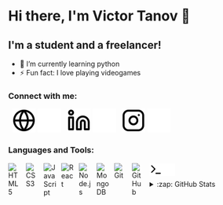 # Hi there, I'm Victor Tanov 👋 

## I'm a student and a freelancer!

- 🌱 I’m currently learning python
- ⚡ Fun fact: I love playing videogames

### Connect with me:

&nbsp;
[![website](./img/globe-light.svg)](https://vichmi.free.bg#gh-light-mode-only)
[![website](./img/globe-dark.svg)](https://vichmi.free.bg#gh-dark-mode-only)
&nbsp;
[![website](./img/linkedin-light.svg)](https://bg.linkedin.com/in/victor-tanov-b2814b22a)
[![website](./img/linkedin-dark.svg)](https://bg.linkedin.com/in/victor-tanov-b2814b22a)
&nbsp;
[![website](./img/instagram-light.svg)](https://instagram.com/victor.tanov#gh-light-mode-only)
[![website](./img/instagram-dark.svg)](https://instagram.com/victor.tanov#gh-dark-mode-only)

### Languages and Tools:

<img align="left" alt="HTML5" width="26px" src="https://cdn.jsdelivr.net/gh/devicons/devicon/icons/html5/html5-original.svg" style="padding-right:10px;" />
<img align="left" alt="CSS3" width="26px" src="https://cdn.jsdelivr.net/gh/devicons/devicon/icons/css3/css3-original.svg" style="padding-right:10px;" />
<img align="left" alt="JavaScript" width="26px" src="https://cdn.jsdelivr.net/gh/devicons/devicon/icons/javascript/javascript-original.svg" style="padding-right:10px;" />
<img align="left" alt="React" width="26px" src="https://cdn.jsdelivr.net/gh/devicons/devicon/icons/react/react-original.svg" style="padding-right:10px;" />
<img align="left" alt="Node.js" width="26px" src="https://cdn.jsdelivr.net/gh/devicons/devicon/icons/nodejs/nodejs-original.svg" style="padding-right:10px;" />
<img align="left" alt="MongoDB" width="26px" src="https://cdn.jsdelivr.net/gh/devicons/devicon/icons/mongodb/mongodb-original.svg" style="padding-right:10px;" />
<img align="left" alt="Git" width="26px" src="https://cdn.jsdelivr.net/gh/devicons/devicon/icons/git/git-original.svg" style="padding-right:10px;" />
<img align="left" alt="GitHub" width="26px" src="https://user-images.githubusercontent.com/3369400/139448065-39a229ba-4b06-434b-bc67-616e2ed80c8f.png" style="padding-right:10px;" />
<img align="left" alt="Terminal" width="26px" src="./img/terminal-light.svg" />
<img align="left" alt="Terminal" width="26px" src="./img/terminal-dark.svg" />

<br />
<br />

<details>
  <summary>:zap: GitHub Stats</summary>

  <img align="left" alt="vichmi's GitHub Stats" src="https://github-readme-stats.vercel.app/api?username=vichmi&show_icons=true&hide_border=false&title_color=ff652f&icon_color=FFE400&bg_color=09131B&text_color=ffffff&border_color=0c1a25" />

</details>

[website]: https://vichmi.free.bg/
[instagram]: https://instagram.com/victor.tanov
[linkedin]: https://www.linkedin.com/in/victor-tanov-b2814b22a/
